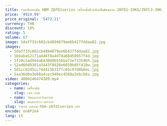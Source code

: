 ```yaml
---
title: ราคาดีเยอรมัน HBM Z6FD1series เครื่องชั่งน้ําหนักเข็มขัดขนาด Z6FD1-20KG/Z6FC3-30KG/Z6FC3-50KG sensor
price: '4924.99'
price_original: '5472.21'
currency: THB
discount: 10%
rating: 5
volume: 67
image: Sdaff33c602cb4894879ee6b427fddaa82.jpg
images:
  - Sdaff33c602cb4894879ee6b427fddaa82.jpg
  - Sbbaba52171a446f8a4d7da60458957f4d.jpg
  - Sf20c5ad944a643049b55bba72ef3354bh.jpg
  - S2ad6049301a3443f8928e6659b05f410w.jpg
  - Sd1cc82d5cc744413b31ffc6bc97d8b8eL.jpg
  - Saa36d0a3e68a4cec948ec4568a2ebcb6u.jpg
video: 4000246474309.mp4
categories:
  - name: เครื่องมือ
    slug: เคร-องม
  - name: วัดและการวิเคราะห์
    slug: ดและการว-เคราะห
slug: ราคาด-เยอรม-hbm-z6fd1series-เคร
encode: onAP2e4
lang: th
---
```

  